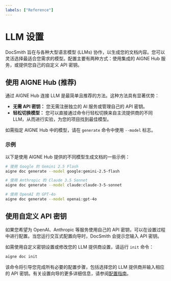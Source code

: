 ```yaml
---
labels: ["Reference"]
---
```


# LLM 设置

DocSmith 旨在与各种大型语言模型 (LLMs) 协作，以生成您的文档内容。您可以灵活选择最适合您需求的模型。配置主要有两种方式：使用集成的 AIGNE Hub 服务，或提供您自己的自定义 API 密钥。

## 使用 AIGNE Hub (推荐)

通过 AIGNE Hub 连接 LLM 是最简单且推荐的方法。这种方法具有显著优势：

- **无需 API 密钥：** 您无需注册独立的 AI 服务或管理自己的 API 密钥。
- **轻松切换模型：** 您可以直接通过命令行轻松切换来自主流提供商的不同 LLM，从而进行实验，为您的项目找到最佳模型。

如需指定 AIGNE Hub 中的模型，请在 `generate` 命令中使用 `--model` 标志。

### 示例

以下是使用 AIGNE Hub 提供的不同模型生成文档的一些示例：

```bash
# 使用 Google 的 Gemini 2.5 Flash
aigne doc generate --model google:gemini-2.5-flash

# 使用 Anthropic 的 Claude 3.5 Sonnet
aigne doc generate --model claude:claude-3-5-sonnet

# 使用 OpenAI 的 GPT-4o
aigne doc generate --model openai:gpt-4o
```


## 使用自定义 API 密钥

如果您希望为 OpenAI、Anthropic 等服务使用自己的 API 密钥，可以在设置过程中进行配置。当您运行交互式配置向导时，DocSmith 会提示您输入 API 密钥。

如需使用自定义密钥设置或修改您的 LLM 提供商设置，请运行 `init` 命令：

```bash
aigne doc init
```

该命令将引导您完成所有必要的配置步骤，包括选择您的 LLM 提供商并输入相应的 API 密钥。有关设置向导的更多详细信息，请参阅[配置指南](./configuration.md)。
